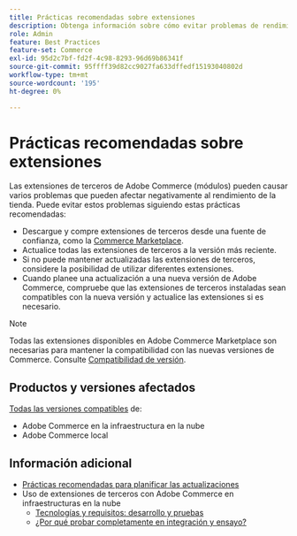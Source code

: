 ```yaml
---
title: Prácticas recomendadas sobre extensiones
description: Obtenga información sobre cómo evitar problemas de rendimiento causados por extensiones de Adobe Commerce de terceros.
role: Admin
feature: Best Practices
feature-set: Commerce
exl-id: 95d2c7bf-fd2f-4c98-8293-96d69b86341f
source-git-commit: 95ffff39d82cc9027fa633dffedf15193040802d
workflow-type: tm+mt
source-wordcount: '195'
ht-degree: 0%

---
```


# Prácticas recomendadas sobre extensiones

Las extensiones de terceros de Adobe Commerce (módulos) pueden causar varios problemas que pueden afectar negativamente al rendimiento de la tienda. Puede evitar estos problemas siguiendo estas prácticas recomendadas:

- Descargue y compre extensiones de terceros desde una fuente de confianza, como la [Commerce Marketplace](https://marketplace.magento.com/extensions.html).
- Actualice todas las extensiones de terceros a la versión más reciente.
- Si no puede mantener actualizadas las extensiones de terceros, considere la posibilidad de utilizar diferentes extensiones.
- Cuando planee una actualización a una nueva versión de Adobe Commerce, compruebe que las extensiones de terceros instaladas sean compatibles con la nueva versión y actualice las extensiones si es necesario.

>[!NOTE]
>
> Todas las extensiones disponibles en Adobe Commerce Marketplace son necesarias para mantener la compatibilidad con las nuevas versiones de Commerce. Consulte [Compatibilidad de versión](https://developer.adobe.com/commerce/marketplace/guides/sellers/compatibility/releases/).

## Productos y versiones afectados

[Todas las versiones compatibles](../../../release/versions.md) de:

- Adobe Commerce en la infraestructura en la nube
- Adobe Commerce local

## Información adicional

- [Prácticas recomendadas para planificar las actualizaciones](../../../upgrade/prepare/best-practices.md)
- Uso de extensiones de terceros con Adobe Commerce en infraestructuras en la nube
   - [Tecnologías y requisitos: desarrollo y pruebas](https://devdocs.magento.com/cloud/requirements/cloud-requirements.html#cloud-req-devtest)
   - [¿Por qué probar completamente en integración y ensayo?](https://devdocs.magento.com/cloud/live/live.html#whytest)
